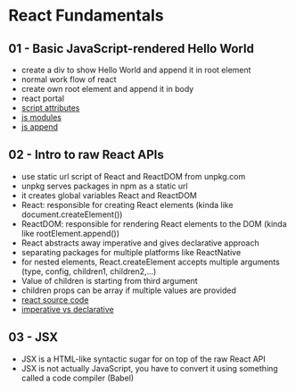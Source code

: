 # React Fundamentals

## 01 - Basic JavaScript-rendered Hello World

- create a div to show Hello World and append it in root element
- normal work flow of react
- create own root element and append it in body
- react portal
- [script attributes](https://developer.mozilla.org/en-US/docs/Web/HTML/Element/script#attributes)
- [js modules](https://developer.mozilla.org/en-US/docs/Web/JavaScript/Guide/Modules)
- [js append](https://developer.mozilla.org/en-US/docs/Web/API/Element/append)

## 02 - Intro to raw React APIs

- use static url script of React and ReactDOM from unpkg.com
- unpkg serves packages in npm as a static url
- it creates global variables React and ReactDOM
- React: responsible for creating React elements (kinda like
  document.createElement())
- ReactDOM: responsible for rendering React elements to the DOM (kinda like
  rootElement.append())
- React abstracts away imperative and gives declarative approach
- separating packages for multiple platforms like ReactNative
- for nested elements, React.createElement accepts multiple arguments (type,
  config, children1, children2,...)
- Value of children is starting from third argument
- children props can be array if multiple values are provided
- [react source code](https://github.com/facebook/react/blob/48907797294340b6d5d8fecfbcf97edf0691888d/packages/react-dom/src/client/ReactDOMComponent.js#L416)
- [imperative vs declarative](https://ui.dev/imperative-vs-declarative-programming)

## 03 - JSX

- JSX is a HTML-like syntactic sugar for on top of the raw React API
- JSX is not actually JavaScript, you have to convert it using something called
  a code compiler (Babel)
